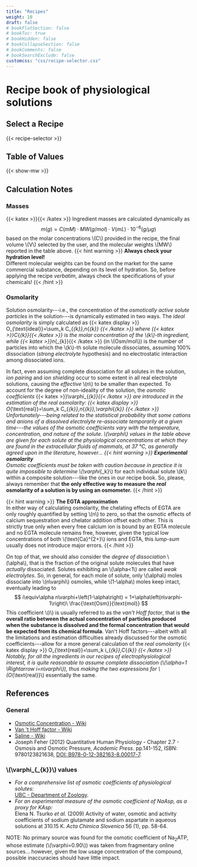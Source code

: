 ```yaml
---
title: "Recipes"
weight: 10
draft: false
# bookFlatSection: false
# bookToc: true
# bookHidden: false
# bookCollapseSection: false
# bookComments: false
# bookSearchExclude: false
customcss: "css/recipe-selector.css"
---
```


# Recipe book of physiological solutions
## Select a Recipe
{{< recipe-selector >}}

## Table of Values
{{< show-mw >}}

## Calculation Notes
### Masses
{{< katex >}}{{< /katex >}}
Ingredient masses are calculated dynamically as
$$
m{\scriptscriptstyle\left(g\right)}=C{\scriptscriptstyle\left(mM\right)}\cdot MW{\scriptscriptstyle\left(g/mol\right)}\cdot V{\scriptscriptstyle\left(mL\right)}\cdot 10^{-6}{\scriptscriptstyle\left(g/\mu g\right)}
$$
based on the molar concentrations \\(C\\) provided in the recipe, the final volume \\(V\\) selected by the user, and the molecular weights \\(MW\\) reported in the table above.
{{< hint warning >}}
__Always check your hydration level!__  
Different molecular weights can be found on the market for the same commercial substance, depending on its level of hydration.
So, before applying the recipe _verbatim_, always check the specifications of your chemicals!
{{< /hint >}}

### Osmolarity
Solution osmolarity---i.e., the concentration of the _osmotically active solute particles_ in the solution---is dynamically estimated in two ways.
The _ideal osmolarity_ is simply calculated as
{{< katex display >}}
O_{\text{ideal}}=\sum_k C_{_{k}}\,n_{_{k}}
{{< /katex >}}
where {{< katex >}}C_{_{k}}{{< /katex >}} is the molar concentration of the \\(k\\)-th ingredient, while {{< katex >}}n_{_{k}}{{< /katex >}} (in \\(Osm/mol\\)) is the number of particles into which the \\(k\\)-th solute molecule dissociates, assuming 100% dissociation (_strong electrolyte_ hypothesis) and no electrostatic interaction among dissociated ions.

In fact, even assuming complete dissociation for all solutes in the solution, _ion pairing_ and _ion shielding_ occur to some extent in all real electrolyte solutions, causing the _effective_ \\(n\\) to be smaller than expected.
To account for the degree of non-ideality of the solution, the _osmotic coefficients_ {{< katex >}}\varphi_{_{k}}{{< /katex >}} are introduced in the estimation of the _real osmolarity_:
{{< katex display >}}
O_{\text{real}}=\sum_k C_{_{k}}\,n_{_{k}}\,\varphi_{_{k}}
{{< /katex >}}
Unfortunately---being related to the statistical probability that some cations and anions of a dissolved electrolyte re-associate temporarily at a given time---the values of the osmotic coefficients vary with the temperature, concentration, and nature of the solute.
\\(\varphi\\) values in the table above are given for each solute at the physiological concentrations at which they are found in the extracellular fluids of mammals, at 37 °C, as generally agreed upon in the literature, however...
{{< hint warning >}}
__Experimental osmolarity__  
Osmotic coefficients must be taken with caution because in practice it is quite impossible to determine \\(\varphi_{_k}\\) for each individual solute \\(k\\) within a composite solution---like the ones in our recipe book.
So, please, always remember that __the only effective way to measure the _real_ osmolarity of a solution is by using an osmometer.__
{{< /hint >}}

{{< hint warning >}}
__The EGTA approximation__  
In either way of calculating osmolarity, the chelating effects of EGTA are only roughly quantified by setting \\(n\\) to zero, so that the osmotic effects of calcium sequestration and chelator addition offset each other.
This is strictly true only when every free calcium ion is bound by an EGTA molecule and no EGTA molecule remains free, however, given the typical low concentrations of both \\(\text{Ca}^{2+}\\) ions and EGTA, this _lump-sum_ usually does not introduce major errors.
{{< /hint >}}

On top of that, we should also consider the _degree of dissociation_ \\(\alpha\\), that is the fraction of the original solute molecules that have _actually_ dissociated.
Solutes exhibiting an \\(\alpha<1\\) are called _weak electrolytes_.
So, in general, for each mole of solute, only \\(\alpha\\) moles dissociate into \\(n\varphi\\) osmoles, while \\(1-\alpha\\) moles keep intact, eventually leading to
$$
i\equiv\alpha n\varphi+\left(1-\alpha\right) = 1+\alpha\left(n\varphi-1\right)\ \frac{\text{Osm}}{\text{mol}}
$$
This coefficient \\(i\\) is usually referred to as the _van't Hoff factor_, that is __the overall ratio between the actual concentration of particles produced when the substance is dissolved and the formal concentration that would be expected from its chemical formula__.
Van't Hoff factors---albeit with all the limitations and estimation difficulties already discussed for the osmotic coefficients---allow for a more general calculation of the _real osmolarity_
{{< katex display >}}
O_{\text{real}}=\sum_k i_{_{k}}\,C_{_{k}}
{{< /katex >}}
Notably, for all the ingredients in our recipes of electrophysiological interest, it is quite reasonable to assume complete dissociation (\\(\alpha=1 \Rightarrow i=n\varphi\\)), thus making the two expressions for \\(O_{\text{real}}\\) essentially the same.

## References
### General
- [Osmotic Concentration - Wiki](https://en.wikipedia.org/wiki/Osmotic_concentration)
- [Van 't Hoff factor - Wiki](https://en.wikipedia.org/wiki/Van_%27t_Hoff_factor)
- [Saline - Wiki](https://en.wikipedia.org/wiki/Saline_(medicine))
- Joseph Feher (2012) Quantitative Human Physiology - Chapter 2.7 - Osmosis and Osmotic Pressure, _Academic Press_. pp.141-152, ISBN: 9780123821638, [DOI: B978-0-12-382163-8.00017-7](https://doi.org/10.1016/B978-0-12-382163-8.00017-7).

### \\(\varphi_{_{k}}\\) values
- _For a comprehensive list of osmotic coefficients of physiological solutes:_  
[UBC - Department of Zoology](https://www.zoology.ubc.ca/~biomania/tutorial/osmosis/fr01.htm).
- _For an experimental measure of the osmotic coefficient of NaAsp, as a proxy for KAsp:_  
Elena N. Tsurko _et al._ (2009) Activity of water, osmotic and activity coefficients of sodium glutamate and sodium aspartate in aqueous solutions at 310.15 K. _Acta Chimica Slovenica_ 56 (1), pp. 58-64.

NOTE: No primary source was found for the osmotic coefficient of Na<sub>2</sub>ATP, whose  estimate (\\(\varphi=0.90\\)) was taken from fragmentary online sources... however, given the low usage concentration of the compound, possible inaccuracies should have little impact.
